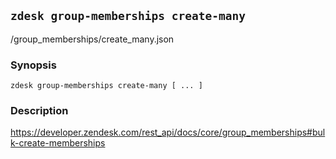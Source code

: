 ## `zdesk group-memberships create-many`

/group_memberships/create_many.json

### Synopsis

    zdesk group-memberships create-many [ ... ]

### Description

https://developer.zendesk.com/rest_api/docs/core/group_memberships#bulk-create-memberships

